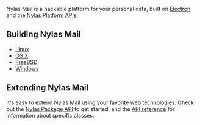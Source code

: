 Nylas Mail is a hackable platform for your personal data, built on [Electron](https://github.com/atom/electron) and the [Nylas Platform APIs](https://nylas.com/sync_engine).



## Building Nylas Mail

* [Linux](docs/build-instructions/linux.md)
* [OS X](docs/build-instructions/os-x.md)
* [FreeBSD](docs/build-instructions/freebsd.md)
* [Windows](docs/build-instructions/windows.md)

## Extending Nylas Mail

It's easy to extend Nylas Mail using your favorite web technologies. Check out the [Nylas Package API](docs/index) to get started, and the [API reference](https://atom.io/docs/api) for information about specific classes.
